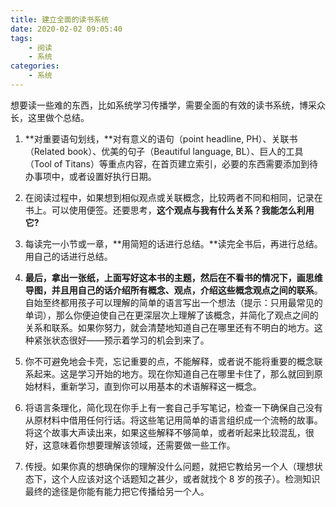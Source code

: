 ```yaml
---
title: 建立全面的读书系统
date: 2020-02-02 09:05:40
tags:
    - 阅读
    - 系统
categories:
    - 系统
---
```


想要读一些难的东西，比如系统学习传播学，需要全面的有效的读书系统，博采众长，这里做个总结。

1. **对重要语句划线，**对有意义的语句（point headline, PH）、关联书（Related book）、优美的句子（Beautiful language, BL）、巨人的工具（Tool of Titans）等重点内容，在首页建立索引，必要的东西需要添加到待办事项中，或者设置好执行日期。

2. 在阅读过程中，如果想到相似观点或关联概念，比较两者不同和相同，记录在书上。可以使用便签。还要思考，**这个观点与我有什么关系？我能怎么利用它?**

3. 每读完一小节或一章，**用简短的话进行总结。**读完全书后，再进行总结。用自己的话进行总结。

4. **最后，拿出一张纸，上面写好这本书的主题，然后在不看书的情况下，画思维导图，并且用自己的话介绍所有概念、观点，介绍这些概念观点之间的联系**。自始至终都用孩子可以理解的简单的语言写出一个想法（提示：只用最常见的单词），那么你便迫使自己在更深层次上理解了该概念，并简化了观点之间的关系和联系。如果你努力，就会清楚地知道自己在哪里还有不明白的地方。这种紧张状态很好——预示着学习的机会到来了。

5. 你不可避免地会卡壳，忘记重要的点，不能解释，或者说不能将重要的概念联系起来。这是学习开始的地方。现在你知道自己在哪里卡住了，那么就回到原始材料，重新学习，直到你可以用基本的术语解释这一概念。

6. 将语言条理化，简化现在你手上有一套自己手写笔记，检查一下确保自己没有从原材料中借用任何行话。将这些笔记用简单的语言组织成一个流畅的故事。将这个故事大声读出来，如果这些解释不够简单，或者听起来比较混乱，很好，这意味着你想要理解该领域，还需要做一些工作。

7. 传授。如果你真的想确保你的理解没什么问题，就把它教给另一个人（理想状态下，这个人应该对这个话题知之甚少，或者就找个 8 岁的孩子）。检测知识最终的途径是你能有能力把它传播给另一个人。
